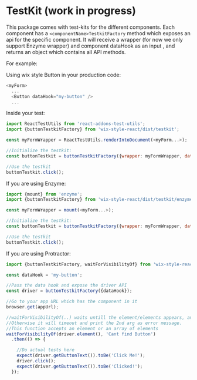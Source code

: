 # TestKit (work in progress)
This package comes with test-kits for the different components. Each component has a `<componentName>TestkitFactory` method which exposes an api for the specific component. It will receive a wrapper (for now we only support Enzyme wrapper) and component dataHook as an input , and returns an object which contains all API methods.

For example:

Using wix style Button in your production code:

```js
<myForm>
  ...
  <Button dataHook="my-button" />
  ...
```

Inside your test:

```javascript
import ReactTestUtils from 'react-addons-test-utils';
import {buttonTestkitFactory} from 'wix-style-react/dist/testkit';

const myFormWrapper = ReactTestUtils.renderIntoDocument(<myForm...>);

//Initialize the testkit:
const buttonTestkit = buttonTestkitFactory({wrapper: myFormWrapper, dataHook: 'my-button'});//testkit factory should receive a DOM element wrapper and an dataHook and expose an api for it

//Use the testkit
buttonTestkit.click();

```

If you are using Enzyme:

```javascript
import {mount} from 'enzyme';
import {buttonTestkitFactory} from 'wix-style-react/dist/testkit/enzyme';

const myFormWrapper = mount(<myForm...>);

//Initialize the testkit:
const buttonTestkit = buttonTestkitFactory({wrapper: myFormWrapper, dataHook: 'my-button'});//testkit factory should receive an Enzyme wrapper and an dataHook and expose an api for it

//Use the testkit
buttonTestkit.click();

```


If you are using Protractor:

```javascript
import {buttonTestkitFactory, waitForVisibilityOf} from 'wix-style-react/dist/testkit/protractor';

const dataHook = 'my-button';

//Pass the data hook and expose the driver API
const driver = buttonTestkitFactory({dataHook});

//Go to your app URL which has the component in it
browser.get(appUrl);

//waitForVisibilityOf(..) waits untill the element/elements appears, and starts the tests.
//Otherwise it will timeout and print the 2nd arg as error message.
//This function accepts an element or an array of elements
waitForVisibilityOf(driver.element(), 'Cant find Button')
  .then(() => {

    //Do actual tests here
    expect(driver.getButtonText()).toBe('Click Me!');
    driver.click();
    expect(driver.getButtonText()).toBe('Clicked!');
  });
```
